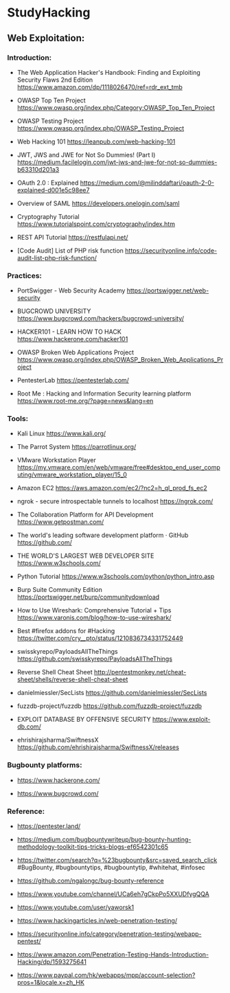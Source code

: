 # StudyHacking

## Web Exploitation:

### Introduction:

* The Web Application Hacker's Handbook: Finding and Exploiting Security Flaws 2nd Edition
https://www.amazon.com/dp/1118026470/ref=rdr_ext_tmb

* OWASP Top Ten Project
https://www.owasp.org/index.php/Category:OWASP_Top_Ten_Project

* OWASP Testing Project
https://www.owasp.org/index.php/OWASP_Testing_Project

* Web Hacking 101
https://leanpub.com/web-hacking-101

* JWT, JWS and JWE for Not So Dummies! (Part I)
https://medium.facilelogin.com/jwt-jws-and-jwe-for-not-so-dummies-b63310d201a3

* OAuth 2.0 : Explained
https://medium.com/@milinddaftari/oauth-2-0-explained-d001e5c98ee7

* Overview of SAML
https://developers.onelogin.com/saml

* Cryptography Tutorial
https://www.tutorialspoint.com/cryptography/index.htm

* REST API Tutorial
https://restfulapi.net/

* [Code Audit] List of PHP risk function
https://securityonline.info/code-audit-list-php-risk-function/


### Practices:

* PortSwigger - Web Security Academy
https://portswigger.net/web-security

* BUGCROWD UNIVERSITY
https://www.bugcrowd.com/hackers/bugcrowd-university/

* HACKER101 - LEARN HOW TO HACK
https://www.hackerone.com/hacker101

* OWASP Broken Web Applications Project
https://www.owasp.org/index.php/OWASP_Broken_Web_Applications_Project

* PentesterLab
https://pentesterlab.com/

* Root Me : Hacking and Information Security learning platform
https://www.root-me.org/?page=news&lang=en


### Tools:

* Kali Linux
https://www.kali.org/

* The Parrot System
https://parrotlinux.org/

* VMware Workstation Player
https://my.vmware.com/en/web/vmware/free#desktop_end_user_computing/vmware_workstation_player/15_0

* Amazon EC2
https://aws.amazon.com/ec2/?nc2=h_ql_prod_fs_ec2

* ngrok - secure introspectable tunnels to localhost
https://ngrok.com/

* The Collaboration Platform for API Development
https://www.getpostman.com/

* The world's leading software development platform · GitHub
https://github.com/

* THE WORLD'S LARGEST WEB DEVELOPER SITE
https://www.w3schools.com/

* Python Tutorial
https://www.w3schools.com/python/python_intro.asp

* Burp Suite Community Edition
https://portswigger.net/burp/communitydownload

* How to Use Wireshark: Comprehensive Tutorial + Tips
https://www.varonis.com/blog/how-to-use-wireshark/

* Best #firefox addons for #Hacking
https://twitter.com/cry__pto/status/1210836734331752449

* swisskyrepo/PayloadsAllTheThings
https://github.com/swisskyrepo/PayloadsAllTheThings

* Reverse Shell Cheat Sheet
http://pentestmonkey.net/cheat-sheet/shells/reverse-shell-cheat-sheet

* danielmiessler/SecLists
https://github.com/danielmiessler/SecLists

* fuzzdb-project/fuzzdb
https://github.com/fuzzdb-project/fuzzdb

* EXPLOIT DATABASE BY OFFENSIVE SECURITY
https://www.exploit-db.com/

* ehrishirajsharma/SwiftnessX
https://github.com/ehrishirajsharma/SwiftnessX/releases


### Bugbounty platforms:
* https://www.hackerone.com/

* https://www.bugcrowd.com/


### Reference:

* https://pentester.land/

* https://medium.com/bugbountywriteup/bug-bounty-hunting-methodology-toolkit-tips-tricks-blogs-ef6542301c65

* https://twitter.com/search?q=%23bugbounty&src=saved_search_click
#BugBounty, #bugbountytips, #bugbountytip, #whitehat, #infosec

* https://github.com/ngalongc/bug-bounty-reference

* https://www.youtube.com/channel/UCa6eh7gCkpPo5XXUDfygQQA

* https://www.youtube.com/user/yaworsk1

* https://www.hackingarticles.in/web-penetration-testing/

* https://securityonline.info/category/penetration-testing/webapp-pentest/

* https://www.amazon.com/Penetration-Testing-Hands-Introduction-Hacking/dp/1593275641

* https://www.paypal.com/hk/webapps/mpp/account-selection?pros=1&locale.x=zh_HK


